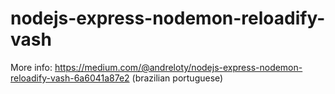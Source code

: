 # nodejs-express-nodemon-reloadify-vash
More info:
https://medium.com/@andreloty/nodejs-express-nodemon-reloadify-vash-6a6041a87e2
(brazilian portuguese)
